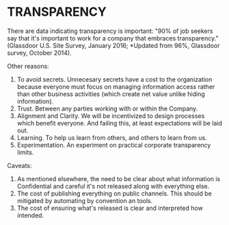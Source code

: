 # TRANSPARENCY

There are data indicating transparency is important:
"90% of job seekers say that it's important to work for a company that embraces transparency." (Glassdoor U.S. Site Survey, January 2016; *Updated from 96%, Glassdoor survey, October 2014).

Other reasons:
  1. To avoid secrets. Unnecesary secrets have a cost to the organization because everyone must focus on managing information access rather than other business activities (which create net value unlike hiding information).
  2. Trust. Between any parties working with or within the Company.
  3. Alignment and Clarity. We will be incentivized to design processes which benefit everyone. And failing this, at least expectations will be laid out.
  4. Learning. To help us learn from others, and others to learn from us.
  5. Experimentation. An experiment on practical corporate transparency limits.

Caveats:
  1. As mentioned elsewhere, the need to be clear about what information is Confidential and careful it's not released along with everything else.
  2. The cost of publishing everything on public channels. This should be mitigated by automating by convention an tools.
  3. The cost of ensuring what's released is clear and interpreted how intended.

